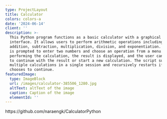 ```yaml
---
type: ProjectLayout
title: Calculator
colors: colors-a
date: '2024-06-14'
client: ''
description: >-
  This Python program functions as a basic calculator with a graphical ASCII
  interface. It allows users to perform arithmetic operations including
  addition, subtraction, multiplication, division, and exponentiation. The user
  is prompted to enter two numbers and choose an operation from a menu. After
  performing the calculation, the result is displayed, and the user can choose
  to continue with the result or start a new calculation. The script supports
  multiple calculations in a single session and recursively restarts if the user
  chooses to continue.
featuredImage:
  type: ImageBlock
  url: /images/calculator-385506_1280.jpg
  altText: altText of the image
  caption: Caption of the image
  elementId: ''
---
```

https\://github.com/naraengk/CalculatorPython
